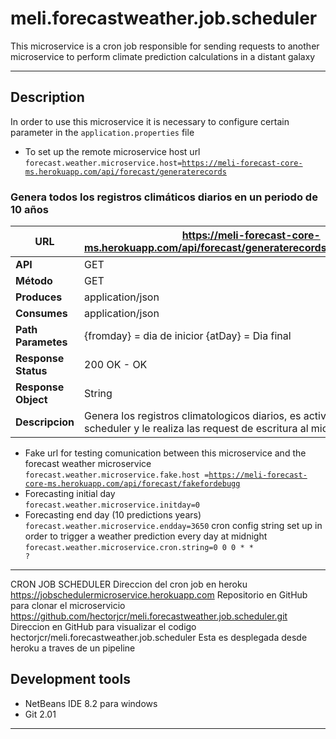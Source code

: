 # meli.forecastweather.job.scheduler
<p>This microservice is a cron job responsible for sending requests to another microservice to perform climate prediction calculations in a distant galaxy</p>

<hr>

## Description
In order to use this microservice it is necessary to configure certain 
parameter in the <code>application.properties</code> file
* To set up the remote microservice host url<br/>
  <code>forecast.weather.microservice.host=https://meli-forecast-core-ms.herokuapp.com/api/forecast/generaterecords</code>

### Genera todos los registros climáticos diarios en un periodo de 10 años
| URL               | https://meli-forecast-core-ms.herokuapp.com/api/forecast/generaterecords/{fromday}/{atday}  |
| ----------        | ------------------------------- |
| __API__            | GET                        |
| __Método__            | GET                        |
| __Produces__          | application/json                |
| __Consumes__          | application/json                |
| __Path Parametes__    | {fromday} = dia de inicior {atDay}</code> = Dia final |
| __Response Status__   | 200 OK - OK                     |
| __Response Object__   | String                          |
| __Descripcion__       | Genera los registros climatologicos diarios, es activado por el Job scheduler y le realiza las request de escritura al microservicio de la BD        |

* Fake url for testing comunication between this microservice and the forecast weather microservice<br/>
  <code>forecast.weather.microservice.fake.host =https://meli-forecast-core-ms.herokuapp.com/api/forecast/fakefordebugg</code><br/>
* Forecasting initial day<br/>
  <code>forecast.weather.microservice.initday=0</code>
 * Forecasting end day (10 predictions years)
  <code>forecast.weather.microservice.endday=3650</code>
    cron config string set up in order to trigger a weather prediction every day at midnight<br>
    <code>forecast.weather.microservice.cron.string=0 0 0 * * ?</code>
---
CRON JOB SCHEDULER 
	Direccion del cron job en heroku
		https://jobschedulermicroservice.herokuapp.com
	Repositorio en GitHub para clonar el microservicio
		https://github.com/hectorjcr/meli.forecastweather.job.scheduler.git
	Direccion en GitHub para visualizar el codigo
		hectorjcr/meli.forecastweather.job.scheduler
		Esta es desplegada desde heroku a traves de un pipeline
## Development tools
<ul>
    <li>
        NetBeans IDE 8.2 para windows
    </li>
    <li>
        Git 2.01
    </li>
</ul>
<hr>



